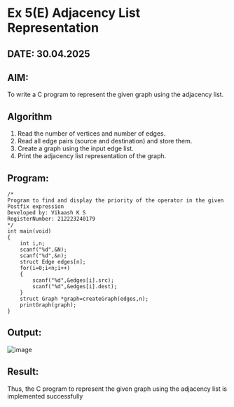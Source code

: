 # Ex 5(E) Adjacency List Representation
## DATE: 30.04.2025
## AIM:
To write a C program to represent the given graph using the adjacency list.

## Algorithm
1. Read the number of vertices and number of edges.
2. Read all edge pairs (source and destination) and store them.
3. Create a graph using the input edge list.
4. Print the adjacency list representation of the graph.  

## Program:
```
/*
Program to find and display the priority of the operator in the given Postfix expression
Developed by: Vikaash K S
RegisterNumber: 212223240179
*/
int main(void)
{   
    int i,n;
    scanf("%d",&N);
    scanf("%d",&n);
    struct Edge edges[n];
    for(i=0;i<n;i++)
    {
        scanf("%d",&edges[i].src);
        scanf("%d",&edges[i].dest);
    }
    struct Graph *graph=createGraph(edges,n);
    printGraph(graph);
}
```

## Output:
![image](https://github.com/user-attachments/assets/1c98026a-9daa-4022-a4aa-61842fae2946)

## Result:
Thus, the C program to represent the given graph using the adjacency list is implemented successfully
